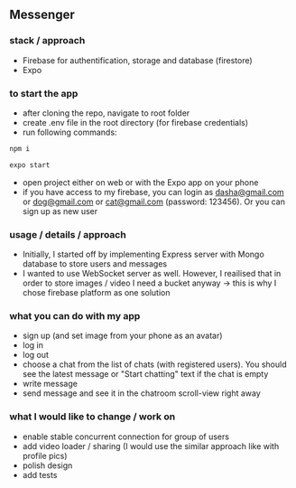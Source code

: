 ## Messenger

### stack / approach

* Firebase for authentification, storage and database (firestore)
* Expo 
  
### to start the app

* after cloning the repo, navigate to root folder
* create .env file in the root directory (for firebase credentials)
* run following commands:
```bash
npm i
````
```bash
expo start
```
* open project either on web or with the Expo app on your phone
* if you have access to my firebase, you can login as dasha@gmail.com or dog@gmail.com or cat@gmail.com (password: 123456). Or you can sign up as new user

### usage / details / approach

* Initially, I started off by implementing Express server with Mongo database to store users and messages
* I wanted to use WebSocket server as well. However, I reailised that in order to store images / video I need a bucket anyway -> this is why I chose firebase platform as one solution

### what you can do with my app
* sign up (and set image from your phone as an avatar)
* log in
* log out
* choose a chat from the list of chats (with registered users). You should see the latest message or "Start chatting" text if the chat is empty
* write message
* send message and see it in the chatroom scroll-view right away

### what I would like to change / work on
* enable stable concurrent connection for group of users
* add video loader / sharing (I would use the similar approach like with profile pics)
* polish design
* add tests